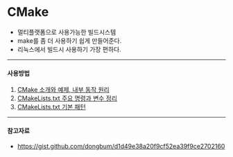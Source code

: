 # CMake

* 멀티플랫폼으로 사용가능한 빌드시스템
* make를 좀 더 사용하기 쉽게 만들어준다.
* 리눅스에서 빌드시 사용하기 가장 편하다.

---
#### 사용방법
1. [CMake 소개와 예제, 내부 동작 원리](https://www.tuwlab.com/27234)
1. [CMakeLists.txt 주요 명령과 변수 정리](https://www.tuwlab.com/27260)
1. [CMakeLists.txt 기본 패턴](https://www.tuwlab.com/27270)

---
#### 참고자료
* https://gist.github.com/dongbum/d1d49e38a20f9cf52ea39f9ce2702160
